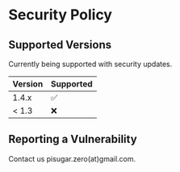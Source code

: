 # Security Policy

## Supported Versions

Currently being supported with security updates.

| Version | Supported          |
| ------- | ------------------ |
| 1.4.x   | :white_check_mark: |
| < 1.3   | :x:                |

## Reporting a Vulnerability

Contact us pisugar.zero(at)gmail.com.
